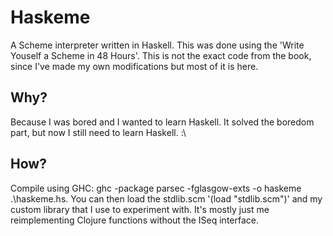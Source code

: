 # Haskeme

A Scheme interpreter written in Haskell. This was done using the 'Write Youself a Scheme in 48 Hours'. This is not the exact code from the book, since I've made my own modifications but most of it is here.

## Why?

Because I was bored and I wanted to learn Haskell. It solved the boredom part, but now I still need to learn Haskell. :\

## How?

Compile using GHC: ghc -package parsec -fglasgow-exts -o haskeme .\haskeme.hs. You can then load the stdlib.scm '(load "stdlib.scm")' and my custom library that I use to experiment with. It's mostly just me reimplementing Clojure functions without the ISeq interface.
